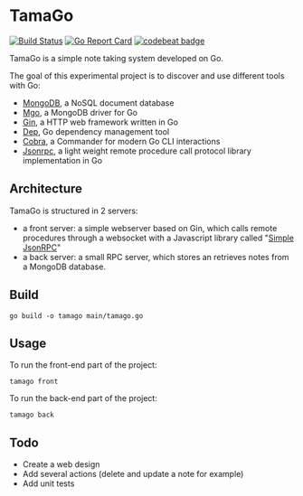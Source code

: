 # TamaGo

[![Build Status](https://travis-ci.org/SebastienBoisard/tamago.svg?branch=master)](https://travis-ci.org/SebastienBoisard/tamago)
[![Go Report Card](https://goreportcard.com/badge/github.com/SebastienBoisard/tamago)](https://goreportcard.com/report/github.com/SebastienBoisard/tamago)
[![codebeat badge](https://codebeat.co/badges/072b5178-c192-4b3f-99c0-bae916589180)](https://codebeat.co/projects/github-com-sebastienboisard-tamago)

TamaGo is a simple note taking system developed on Go.  

The goal of this experimental project is to discover and use different tools with Go:
  - [MongoDB](https://www.mongodb.com/), a NoSQL document database
  - [Mgo](http://labix.org/mgo), a MongoDB driver for Go   
  - [Gin](https://github.com/gin-gonic/gin), a HTTP web framework written in Go
  - [Dep](https://github.com/golang/dep), Go dependency management tool 
  - [Cobra](https://github.com/spf13/cobra), a Commander for modern Go CLI interactions
  - [Jsonrpc](https://golang.org/pkg/net/rpc/jsonrpc/), a light weight remote procedure call protocol library implementation in Go 


## Architecture

TamaGo is structured in 2 servers: 
  - a front server: a simple webserver based on Gin, which calls remote procedures through a websocket with a 
  Javascript library called "[Simple JsonRPC](https://github.com/jershell/simple-jsonrpc-js)"
  - a back server: a small RPC server, which stores an retrieves notes from a MongoDB database.
  
## Build

```
go build -o tamago main/tamago.go
```


## Usage

To run the front-end part of the project:
```
tamago front
```

To run the back-end part of the project: 
```
tamago back
```

## Todo

  - Create a web design
  - Add several actions (delete and update a note for example)
  - Add unit tests

  
  
